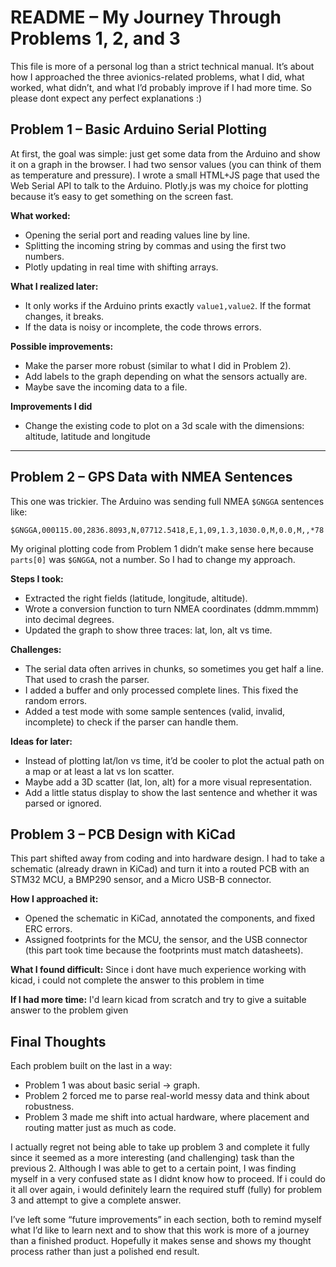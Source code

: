 # README – My Journey Through Problems 1, 2, and 3

This file is more of a personal log than a strict technical manual. It’s about how I approached the three avionics-related problems, what I did, what worked, what didn’t, and what I’d probably improve if I had more time.
So please dont expect any perfect explanations :)

## Problem 1 – Basic Arduino Serial Plotting
At first, the goal was simple: just get some data from the Arduino and show it on a graph in the browser. I had two sensor values (you can think of them as temperature and pressure). I wrote a small HTML+JS page that used the Web Serial API to talk to the Arduino. Plotly.js was my choice for plotting because it’s easy to get something on the screen fast.

**What worked:**
* Opening the serial port and reading values line by line.
* Splitting the incoming string by commas and using the first two numbers.
* Plotly updating in real time with shifting arrays.

**What I realized later:**
* It only works if the Arduino prints exactly `value1,value2`. If the format changes, it breaks.
* If the data is noisy or incomplete, the code throws errors.

**Possible improvements:**
* Make the parser more robust (similar to what I did in Problem 2).
* Add labels to the graph depending on what the sensors actually are.
* Maybe save the incoming data to a file.

**Improvements I did**
* Change the existing code to plot on a 3d scale with the dimensions: altitude, latitude and longitude
---

## Problem 2 – GPS Data with NMEA Sentences
This one was trickier. The Arduino was sending full NMEA `$GNGGA` sentences like:

```
$GNGGA,000115.00,2836.8093,N,07712.5418,E,1,09,1.3,1030.0,M,0.0,M,,*78
```

My original plotting code from Problem 1 didn’t make sense here because `parts[0]` was `$GNGGA`, not a number. So I had to change my approach.

**Steps I took:**
* Extracted the right fields (latitude, longitude, altitude).
* Wrote a conversion function to turn NMEA coordinates (ddmm.mmmm) into decimal degrees.
* Updated the graph to show three traces: lat, lon, alt vs time.

**Challenges:**
* The serial data often arrives in chunks, so sometimes you get half a line. That used to crash the parser.
* I added a buffer and only processed complete lines. This fixed the random errors.
* Added a test mode with some sample sentences (valid, invalid, incomplete) to check if the parser can handle them.

**Ideas for later:**
* Instead of plotting lat/lon vs time, it’d be cooler to plot the actual path on a map or at least a lat vs lon scatter.
* Maybe add a 3D scatter (lat, lon, alt) for a more visual representation.
* Add a little status display to show the last sentence and whether it was parsed or ignored.

## Problem 3 – PCB Design with KiCad
This part shifted away from coding and into hardware design. I had to take a schematic (already drawn in KiCad) and turn it into a routed PCB with an STM32 MCU, a BMP290 sensor, and a Micro USB-B connector.

**How I approached it:**

* Opened the schematic in KiCad, annotated the components, and fixed ERC errors.
* Assigned footprints for the MCU, the sensor, and the USB connector (this part took time because the footprints must match datasheets).

**What I found difficult:**
Since i dont have much experience working with kicad, i could not complete the answer to this problem in time

**If I had more time:**
I'd learn kicad from scratch and try to give a suitable answer to the problem given

## Final Thoughts
Each problem built on the last in a way:

* Problem 1 was about basic serial → graph.
* Problem 2 forced me to parse real-world messy data and think about robustness.
* Problem 3 made me shift into actual hardware, where placement and routing matter just as much as code.

I actually regret not being able to take up problem 3 and complete it fully since it seemed as a more interesting (and challenging) task than the previous 2.
Although I was able to get to a certain point, I was finding myself in a very confused state as I didnt know how to proceed.
If i could do it all over again, i would definitely learn the required stuff (fully) for problem 3 and attempt to give a complete answer.

I’ve left some “future improvements” in each section, both to remind myself what I’d like to learn next and to show that this work is more of a journey than a finished product. Hopefully it makes sense and shows my thought process rather than just a polished end result.
